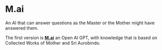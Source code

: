 # M.ai

An AI that can answer questions as the Master or the Mother might have answered them.

The first version is [**M.ai**](https://chat.openai.com/g/g-iAYDHm7Gq-m-ai) an Open AI GPT, with knowledge that is based on Collected Works of Mother and Sri Aurobindo.
